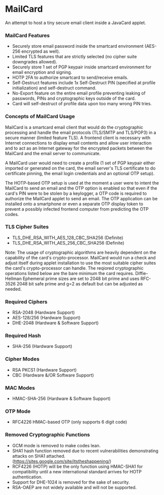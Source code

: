 # MailCard
An attempt to host a tiny secure email client inside a JavaCard applet.

### MailCard Features
* Securely store email password inside the smartcard environment (AES-256 encrypted as well).
* Limited TLS features that are strictly selected (no cipher suite downgrades allowed).
* Securely store 1 set of PGP keypair inside smartcard environment for email encryption and signing.
* HOTP 2FA to authorize smartcard to send/receive emails.
* Self-Destruct features include 1x Self-Destruct PIN (specified at profile initialization) and self-destruct command.
* No-Export feature on the entire email profile preventing leaking of passwords, PINs and cryptographic keys outside of the card.
* Card will self-destruct of profile data upon too many wrong PIN tries.

### Concepts of MailCard Usage
MailCard is a smartcard email client that would do the cryptographic processing and handle the email protocols (TLS/SMTP and TLS/POP3) in a secure manner (limited feature TLS). A frontend client is necessary with Internet connections to display email contents and allow user interaction and to act as an Internet gateway for the encrypted packets between the MailCard and the email server to communicate.

A MailCard user would need to create a profile (1 set of PGP keypair either imported or generated on the card, the email server's TLS certificate to do certificate pinning, the email login credentials and an optional OTP setup).

The HOTP-based OTP setup is used at the moment a user were to intent the MailCard to send an email and the OTP option is enabled so that even if the card's PIN were to be stolen by a keylogger, a OTP code is required to authorize the MailCard applet to send an email. The OTP application can be installed onto a smartphone or even a separate OTP display token to prevent a possibly infected frontend computer from predicting the OTP codes.

### TLS Cipher Suites
* TLS_DHE_RSA_WITH_AES_128_CBC_SHA256 (Definite)
* TLS_DHE_RSA_WITH_AES_256_CBC_SHA256 (Definite)

Note: The usage of cryptographic algorithms are heavily dependent on the capability of the card's crypto-processor. MailCard would run a check and adjust itself during applet installation to use the most suitable cipher suites the card's crypto-processor can handle. The reqiored cryptographic operations listed below are the bare minimum the card requires. Diffie-Hellman Ephemeral prime sizes are set to 2048 bit prime and uses RFC-3526 2048 bit safe prime and g=2 as default but can be adjusted as needed.

### Required Ciphers
* RSA-2048 (Hardware Support)
* AES-128/256 (Hardware Support)
* DHE-2048 (Hardware & Software Support)

### Required Hash
* SHA-256 (Hardware Support)

### Cipher Modes
* RSA PKCS1 (Hardware Support)
* CBC (Hardware &/OR Software Support)

### MAC Modes
* HMAC-SHA-256 (Hardware & Software Support)

### OTP Mode
* RFC4226 HMAC-based OTP (only supports 6 digit code)

### Removed Cryptographic Functions
* GCM mode is removed to make codes lean.
* SHA1 hash function removed due to recent vulnerabilities demonstrating attacks on SHA1 attached. (https://sites.google.com/site/itstheshappening/)
* RCF4226 (HOTP) will be the only function using HMAC-SHA1 for compatibility until a new international standard arrives for HOTP authentication.
* Support for DHE-1024 is removed for the sake of security.
* RSA-OAEP are not widely available and will not be supported.
